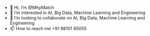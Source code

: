 - 👋 Hi, I’m @MhyMatch
- 👀 I’m interested in AI, Big Data, Machine Learning and Engineering
- 🌱 I’m looking to collaborate on AI, Big Data, Machine Learning and Engineering
- 📫 How to reach me +91 98101 65055 

<!---
MhyMatch/MhyMatch is a ✨ special ✨ repository because its `README.md` (this file) appears on your GitHub profile.
You can click the Preview link to take a look at your changes.
--->
